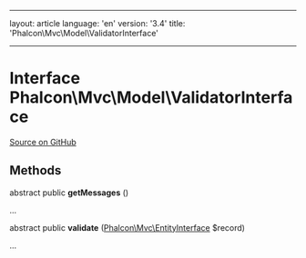 * * *

layout: article language: 'en' version: '3.4' title: 'Phalcon\Mvc\Model\ValidatorInterface'

* * *

# Interface **Phalcon\Mvc\Model\ValidatorInterface**

<a href="https://github.com/phalcon/cphalcon/tree/v3.4.0/phalcon/mvc/model/validatorinterface.zep" class="btn btn-default btn-sm">Source on GitHub</a>

## Methods

abstract public **getMessages** ()

...

abstract public **validate** ([Phalcon\Mvc\EntityInterface](/3.4/en/api/Phalcon_Mvc_EntityInterface) $record)

...